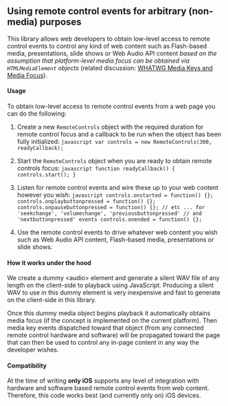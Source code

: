 ## Using remote control events for arbitrary (non-media) purposes

This library allows web developers to obtain low-level access to remote control events to control any kind of web content such as Flash-based media, presentations, slide shows or Web Audio API content _based on the assumption that platform-level media focus can be obtained via `HTMLMediaElement` objects_ (related discussion: [WHATWG Media Keys and Media Focus](https://github.com/whatwg/media-keys)).

#### Usage

To obtain low-level access to remote control events from a web page you can do the following:

1.   Create a new `RemoteControls` object with the required duration for remote control focus and a callback to be run when the object has been fully initialized:
    ``` javascript
    var controls = new RemoteControls(300, readyCallback);
    ```

2.   Start the `RemoteControls` object when you are ready to obtain remote controls focus:
    ``` javascript
    function readyCallback() {
      controls.start();
    }
    ```

3.   Listen for remote control events and wire these up to your web content however you wish:
    ``` javascript
    controls.onstarted = function() {};
    controls.onplaybuttonpressed = function() {};
    controls.onpausebuttonpressed = function() {};
    // etc ... for 'seekchange', 'volumechange', 'previousbuttonpressed'
    // and 'nextbuttonpressed' events
    controls.onended = function() {};
    ```

4.  Use the remote control events to drive whatever web content you wish such as Web Audio API content, Flash-based media, presentations or slide shows.


#### How it works under the hood

We create a dummy &lt;audio&gt; element and generate a silent WAV file of any length on the client-side to playback using JavaScript. Producing a silent WAV to  use in this dummy element is very inexpensive and fast to generate on the client-side in this library.

Once this dummy media object begins playback it automatically obtains media focus (if the concept is implemented on the current platform). Then media key events dispatched toward that object (from any connected remote control hardware and software) will be propagated toward the page that can then be used to control any in-page content in any way the developer wishes.

#### Compatibility

At the time of writing **only iOS** supports any level of integration with hardware and software based remote control events from web content. Therefore, this code works best (and currently only on) iOS devices.
